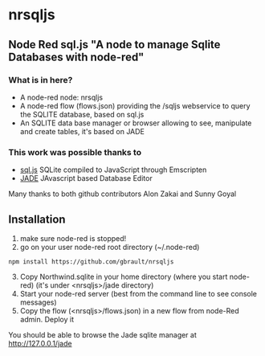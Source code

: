 # nrsqljs
## Node Red sql.js "A node to manage Sqlite Databases with node-red"

### What is in here?
* A node-red node: nrsqljs
* A node-red flow (flows.json) providing the /sqljs webservice to query the SQLITE database, based on sql.js
* An SQLITE data base manager or browser allowing to see, manipulate and create tables, it's based on JADE

### This work was possible thanks to
* [sql.js](https://github.com/kripken/sql.js/)  SQLite compiled to JavaScript through Emscripten
* [JADE](https://github.com/sunnygoyal/jade)  JAvascript based Database Editor

Many thanks to both github contributors Alon Zakai and Sunny Goyal 

## Installation
1. make sure node-red is stopped!
2. go on your user node-red root directory (~/.node-red)

  ```
  npm install https://github.com/gbrault/nrsqljs
  ```
3. Copy Northwind.sqlite in your home directory (where you start node-red) (it's under &lt;nrsqljs&gt;/jade directory)
4. Start your node-red server (best from the command line to see console messages)
5. Copy the flow (&lt;nrsqljs&gt;/flows.json) in a new flow from node-Red admin. Deploy it

You should be able to browse the Jade sqlite manager at http://127.0.0.1/jade
